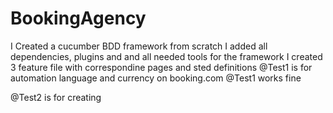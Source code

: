 # BookingAgency
I Created a cucumber BDD framework from scratch
I added all dependencies, plugins and and all needed tools for the framework
I created 3 feature file with correspondine pages and sted definitions
@Test1 is for automation language and currency on booking.com
@Test1 works fine

@Test2 is for creating 
